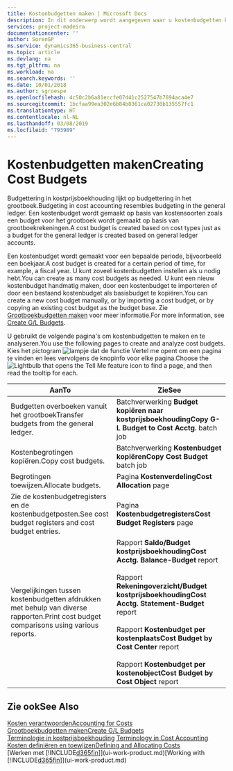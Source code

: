 ```yaml
---
title: Kostenbudgetten maken | Microsoft Docs
description: In dit onderwerp wordt aangegeven waar u kostenbudgetten kunt maken en analyseren.
services: project-madeira
documentationcenter: ''
author: SorenGP
ms.service: dynamics365-business-central
ms.topic: article
ms.devlang: na
ms.tgt_pltfrm: na
ms.workload: na
ms.search.keywords: ''
ms.date: 10/01/2018
ms.author: sgroespe
ms.openlocfilehash: 4c50c2b6a81eccfe07d41c2527547b7694aca4e7
ms.sourcegitcommit: 1bcfaa99ea302e6b84b8361ca02730b135557fc1
ms.translationtype: HT
ms.contentlocale: nl-NL
ms.lasthandoff: 03/08/2019
ms.locfileid: "793989"
---
```

# <a name="creating-cost-budgets"></a><span data-ttu-id="38c4e-103">Kostenbudgetten maken</span><span class="sxs-lookup"><span data-stu-id="38c4e-103">Creating Cost Budgets</span></span>
<span data-ttu-id="38c4e-104">Budgettering in kostprijsboekhouding lijkt op budgettering in het grootboek.</span><span class="sxs-lookup"><span data-stu-id="38c4e-104">Budgeting in cost accounting resembles budgeting in the general ledger.</span></span> <span data-ttu-id="38c4e-105">Een kostenbudget wordt gemaakt op basis van kostensoorten zoals een budget voor het grootboek wordt gemaakt op basis van grootboekrekeningen.</span><span class="sxs-lookup"><span data-stu-id="38c4e-105">A cost budget is created based on cost types just as a budget for the general ledger is created based on general ledger accounts.</span></span>  

<span data-ttu-id="38c4e-106">Een kostenbudget wordt gemaakt voor een bepaalde periode, bijvoorbeeld een boekjaar.</span><span class="sxs-lookup"><span data-stu-id="38c4e-106">A cost budget is created for a certain period of time, for example, a fiscal year.</span></span> <span data-ttu-id="38c4e-107">U kunt zoveel kostenbudgetten instellen als u nodig hebt.</span><span class="sxs-lookup"><span data-stu-id="38c4e-107">You can create as many cost budgets as needed.</span></span> <span data-ttu-id="38c4e-108">U kunt een nieuw kostenbudget handmatig maken, door een kostenbudget te importeren of door een bestaand kostenbudget als basisbudget te kopiëren.</span><span class="sxs-lookup"><span data-stu-id="38c4e-108">You can create a new cost budget manually, or by importing a cost budget, or by copying an existing cost budget as the budget base.</span></span> <span data-ttu-id="38c4e-109">Zie [Grootboekbudgetten maken](finance-how-create-budgets.md) voor meer informatie.</span><span class="sxs-lookup"><span data-stu-id="38c4e-109">For more information, see [Create G/L Budgets](finance-how-create-budgets.md).</span></span>

<span data-ttu-id="38c4e-110">U gebruikt de volgende pagina's om kostenbudgetten te maken en te analyseren.</span><span class="sxs-lookup"><span data-stu-id="38c4e-110">You use the following pages to create and analyze cost budgets.</span></span> <span data-ttu-id="38c4e-111">Kies het pictogram ![lampje dat de functie Vertel me opent](media/ui-search/search_small.png "Vertel me wat u wilt doen") om een pagina te vinden en lees vervolgens de knopinfo voor elke pagina.</span><span class="sxs-lookup"><span data-stu-id="38c4e-111">Choose the ![Lightbulb that opens the Tell Me feature](media/ui-search/search_small.png "Tell me what you want to do") icon to find a page, and then read the tooltip for each.</span></span>

|<span data-ttu-id="38c4e-112">Aan</span><span class="sxs-lookup"><span data-stu-id="38c4e-112">To</span></span>|<span data-ttu-id="38c4e-113">Zie</span><span class="sxs-lookup"><span data-stu-id="38c4e-113">See</span></span>|  
|--------|---------|  
|<span data-ttu-id="38c4e-114">Budgetten overboeken vanuit het grootboek</span><span class="sxs-lookup"><span data-stu-id="38c4e-114">Transfer budgets from the general ledger.</span></span>|<span data-ttu-id="38c4e-115">Batchverwerking **Budget kopiëren naar kostprijsboekhouding**</span><span class="sxs-lookup"><span data-stu-id="38c4e-115">**Copy G-L Budget to Cost Acctg.** batch job</span></span>|  
|<span data-ttu-id="38c4e-116">Kostenbegrotingen kopiëren.</span><span class="sxs-lookup"><span data-stu-id="38c4e-116">Copy cost budgets.</span></span>|<span data-ttu-id="38c4e-117">Batchverwerking **Kostenbudget kopiëren**</span><span class="sxs-lookup"><span data-stu-id="38c4e-117">**Copy Cost Budget** batch job</span></span>|  
|<span data-ttu-id="38c4e-118">Begrotingen toewijzen.</span><span class="sxs-lookup"><span data-stu-id="38c4e-118">Allocate budgets.</span></span>|<span data-ttu-id="38c4e-119">Pagina **Kostenverdeling**</span><span class="sxs-lookup"><span data-stu-id="38c4e-119">**Cost Allocation** page</span></span>|  
|<span data-ttu-id="38c4e-120">Zie de kostenbudgetregisters en de kostenbudgetposten.</span><span class="sxs-lookup"><span data-stu-id="38c4e-120">See cost budget registers and cost budget entries.</span></span>|<span data-ttu-id="38c4e-121">Pagina **Kostenbudgetregisters**</span><span class="sxs-lookup"><span data-stu-id="38c4e-121">**Cost Budget Registers** page</span></span>|  
|<span data-ttu-id="38c4e-122">Vergelijkingen tussen kostenbudgetten afdrukken met behulp van diverse rapporten.</span><span class="sxs-lookup"><span data-stu-id="38c4e-122">Print cost budget comparisons using various reports.</span></span>|<span data-ttu-id="38c4e-123">Rapport **Saldo/Budget kostprijsboekhouding**</span><span class="sxs-lookup"><span data-stu-id="38c4e-123">**Cost Acctg. Balance-Budget** report</span></span><br /><br /> <span data-ttu-id="38c4e-124">Rapport **Rekeningoverzicht/Budget kostprijsboekhouding**</span><span class="sxs-lookup"><span data-stu-id="38c4e-124">**Cost Acctg. Statement-Budget** report</span></span><br /><br /> <span data-ttu-id="38c4e-125">Rapport **Kostenbudget per kostenplaats**</span><span class="sxs-lookup"><span data-stu-id="38c4e-125">**Cost Budget by Cost Center** report</span></span><br /><br /> <span data-ttu-id="38c4e-126">Rapport **Kostenbudget per kostenobject**</span><span class="sxs-lookup"><span data-stu-id="38c4e-126">**Cost Budget by Cost Object** report</span></span>|  

## <a name="see-also"></a><span data-ttu-id="38c4e-127">Zie ook</span><span class="sxs-lookup"><span data-stu-id="38c4e-127">See Also</span></span>  
[<span data-ttu-id="38c4e-128">Kosten verantwoorden</span><span class="sxs-lookup"><span data-stu-id="38c4e-128">Accounting for Costs</span></span>](finance-manage-cost-accounting.md)  
[<span data-ttu-id="38c4e-129">Grootboekbudgetten maken</span><span class="sxs-lookup"><span data-stu-id="38c4e-129">Create G/L Budgets</span></span>](finance-how-create-budgets.md)  
<span data-ttu-id="38c4e-130">[Terminologie in kostprijsboekhouding](finance-terminology-in-cost-accounting.md) </span><span class="sxs-lookup"><span data-stu-id="38c4e-130">[Terminology in Cost Accounting](finance-terminology-in-cost-accounting.md) </span></span>  
[<span data-ttu-id="38c4e-131">Kosten definiëren en toewijzen</span><span class="sxs-lookup"><span data-stu-id="38c4e-131">Defining and Allocating Costs</span></span>](finance-define-and-allocate-costs.md)  
<span data-ttu-id="38c4e-132">[Werken met [!INCLUDE[d365fin](includes/d365fin_md.md)]](ui-work-product.md)</span><span class="sxs-lookup"><span data-stu-id="38c4e-132">[Working with [!INCLUDE[d365fin](includes/d365fin_md.md)]](ui-work-product.md)</span></span>
